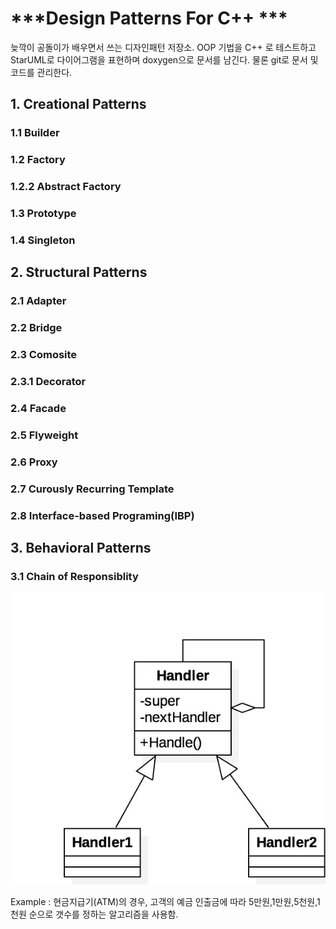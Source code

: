 # ***Design Patterns For C++ ***
늦깍이 공돌이가 배우면서 쓰는 디자인패턴 저장소.
OOP 기법을 C++ 로 테스트하고 StarUML로 다이어그램을 표현하며 doxygen으로 문서를 남긴다. 물론 git로 문서 및 코드를 관리한다.

## 1. Creational Patterns

### 1.1 Builder

### 1.2 Factory

### 1.2.2 Abstract Factory

### 1.3 Prototype

### 1.4 Singleton

## 2. Structural Patterns

### 2.1 Adapter 

### 2.2 Bridge

### 2.3 Comosite

### 2.3.1 Decorator

### 2.4 Facade

### 2.5 Flyweight

### 2.6 Proxy

### 2.7 Curously Recurring Template

### 2.8 Interface-based Programing(IBP)

## 3. Behavioral Patterns

### 3.1 Chain of Responsiblity

![structure](./chain_of_responsibility.jpg)

Example : 현금지급기(ATM)의 경우, 고객의 예금 인출금에 따라  5만원,1만원,5천원,1천원 순으로 갯수를 정하는 알고리즘을 사용함.

